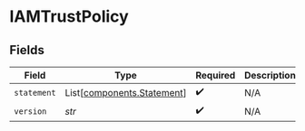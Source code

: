# IAMTrustPolicy


## Fields

| Field                                                              | Type                                                               | Required                                                           | Description                                                        |
| ------------------------------------------------------------------ | ------------------------------------------------------------------ | ------------------------------------------------------------------ | ------------------------------------------------------------------ |
| `statement`                                                        | List[[components.Statement](../../models/components/statement.md)] | :heavy_check_mark:                                                 | N/A                                                                |
| `version`                                                          | *str*                                                              | :heavy_check_mark:                                                 | N/A                                                                |